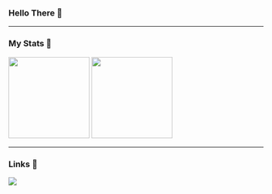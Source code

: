 <div align="left">
<h3>Hello There 👋</h3>
</div>
<hr>
<div align="left">
  <h3>My Stats 📝</h3>
    <img height="160px" style="max-width: 100%;" src="https://github-readme-stats.vercel.app/api?username=noname-txt&show_icons=true&theme=tokyonight&include_all_commits=true&count_private=false">
    <img height="160px" style="max-width: 100%;" src="https://github-readme-stats.vercel.app/api/top-langs?username=noname-txt&show_icons=true&theme=tokyonight&include_all_commits=true&count_private=true">
</div>
<hr>
<div align="left">
  <h3>Links 🔗</h3>
  <a href="https://discord.com/users/360322989515866112" target="_blank"><img src="https://shields.io/badge/NoNametxt-111111.svg?&style=for-the-badge&logo=discord&color=36393f"></a>
</div>
